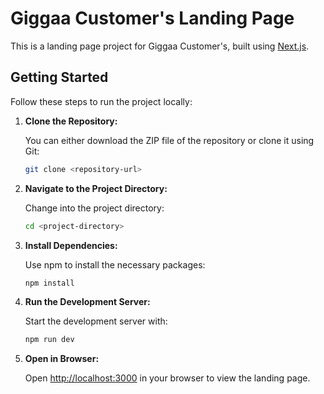 # Giggaa Customer's Landing Page

This is a landing page project for Giggaa Customer's, built using [Next.js](https://nextjs.org/).

## Getting Started

Follow these steps to run the project locally:

1. **Clone the Repository:**

   You can either download the ZIP file of the repository or clone it using Git:

   ```bash
   git clone <repository-url>
   ```

2. **Navigate to the Project Directory:**

   Change into the project directory:

   ```bash
   cd <project-directory>
   ```

3. **Install Dependencies:**

   Use npm to install the necessary packages:

   ```bash
   npm install
   ```

4. **Run the Development Server:**

   Start the development server with:

   ```bash
   npm run dev
   ```

5. **Open in Browser:**

   Open [http://localhost:3000](http://localhost:3000) in your browser to view the landing page.
